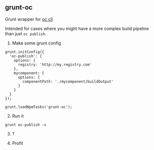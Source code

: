 grunt-oc
---

Grunt wrapper for [oc cli](https://github.com/opentable/oc)

Intended for cases where you might have a more complex build pipeline than just `oc publish`.

1) Make some grunt config

```
grunt.initConfig({
  'oc-publish': {
    options: {
      registry: 'http://my.registry.com'
    },
    mycomponent: {
      options: {
        componentPath: './mycomponent/buildOutput'
      }
    }
  }
});

grunt.loadNpmTasks('grunt-oc');
```

2) Run it

```
grunt oc-publish -v
```

3) ?

4) Profit
